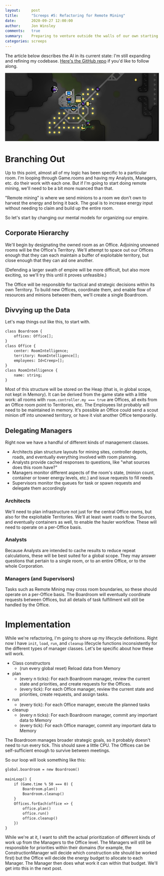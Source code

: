 ```yaml
---
layout:     post
title:      "Screeps #5: Refactoring for Remote Mining"
date:       2020-09-27 12:00:00
author:     Jon Winsley
comments:   true
summary:    Preparing to venture outside the walls of our own starting room
categories: screeps
---
```


The article below describes the AI in its current state: I'm still expanding and refining my codebase. [Here's the GitHub repo](https://github.com/glitchassassin/screeps) if you'd like to follow along.

![Getting ready to branch out to another room](/assets/screeps-9-27.png)

# Branching Out

Up to this point, almost all of my logic has been specific to a particular room. I'm looping through Game.rooms and having my Analysts, Managers, etc. do their work with each one. But if I'm going to start doing remote mining, we'll need to be a bit more nuanced than that.

"Remote mining" is where we send minions to a room we don't own to harvest the energy and bring it back. The goal is to increase energy input without needing to claim and build up the entire room.

So let's start by changing our mental models for organizing our empire.

## Corporate Hierarchy

We'll begin by designating the owned room as an Office. Adjoining unowned rooms will be the Office's Territory. We'll attempt to space out our Offices enough that they can each maintain a buffer of exploitable territory, but close enough that they can aid one another.

(Defending a larger swath of empire will be more difficult, but also more exciting, so we'll try this until it proves unfeasible.)

The Office will be responsible for tactical and strategic decisions within its own Territory. To build new Offices, coordinate them, and enable flow of resources and minions between them, we'll create a single Boardroom.

## Divvying up the Data

Let's map things out like this, to start with.

```
class Boardroom {
    offices: Office[];
}
class Office {
    center: RoomIntelligence;
    territory: RoomIntelligence[];
    employees: Id<Creep>[];
}
class RoomIntelligence {
    name: string;
}
```

Most of this structure will be stored on the Heap (that is, in global scope, not kept in Memory). It can be derived from the game state with a little work: all rooms with `room.controller.my === true` are Offices, all exits from an Office room point to Territories, etc. The Employees list probably will need to be maintained in memory. It's possible an Office could send a scout minion off into unowned territory, or have it visit another Office temporarily.

## Delegating Managers

Right now we have a handful of different kinds of management classes.

* Architects plan structure layouts for mining sites, controller depots, roads, and eventually everything involved with room planning.
* Analysts provide cached responses to questions, like "what sources does this room have?"
* Managers monitor different aspects of the room's state, (minion count, container or tower energy levels, etc.) and issue requests to fill needs
* Supervisors monitor the queues for task or spawn requests and delegate them accordingly

### Architects

We'll need to plan infrastructure not just for the central Office rooms, but also for the exploitable Territories. We'll at least want roads to the Sources, and eventually containers as well, to enable the hauler workflow. These will need to operate on a per-Office basis.

### Analysts

Because Analysts are intended to cache results to reduce repeat calculations, these will be best suited for a global scope. They may answer questions that pertain to a single room, or to an entire Office, or to the whole Corporation.

### Managers (and Supervisors)

Tasks such as Remote Mining may cross room boundaries, so these should operate on a per-Office basis. The Boardroom will eventually coordinate requests between Offices, but all details of task fulfillment will still be handled by the Office.

# Implementation

While we're refactoring, I'm going to shore up my lifecycle definitions. Right now I have `init`, `load`, `run`, and `cleanup` lifecycle functions inconsistently for the different types of manager classes. Let's be specific about how these will work.

* Class constructors
  * (run every global reset) Reload data from Memory
* plan
  * (every n ticks): For each Boardroom manager, review the current state and priorities, and create requests for the Offices.
  * (every tick): For each Office manager, review the current state and priorities, create requests, and assign tasks.
* run
  * (every tick): For each Office manager, execute the planned tasks
* cleanup
  * (every n ticks): For each Boardroom manager, commit any important data to Memory
  * (every tick): For each Office manager, commit any important data to Memory

The Boardroom manages broader strategic goals, so it probably doesn't need to run every tick. This should save a little CPU. The Offices can be self-sufficient enough to survive between meetings.

So our loop will look something like this:

```
global.boardroom = new Boardroom()

mainLoop() {
    if (Game.time % 50 === 0) {
        Boardroom.plan()
        Boardroom.cleanup()
    }
    Offices.forEach(office => {
        office.plan()
        office.run()
        office.cleanup()
    })
}
```

While we're at it, I want to shift the actual prioritization of different kinds of work up from the Managers to the Office level. The Managers will still be responsible for priorities within their domains (for example, the ConstructionManager will decide which construction site should be worked first) but the Office will decide the energy budget to allocate to each Manager. The Manager then does what work it can within that budget. We'll get into this in the next post.